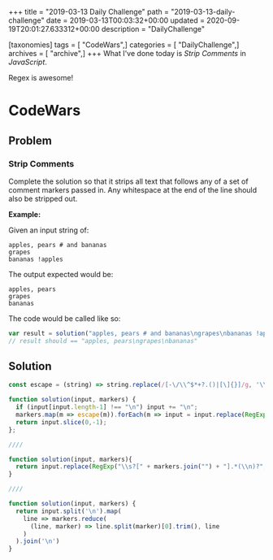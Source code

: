 +++
title = "2019-03-13 Daily Challenge"
path = "2019-03-13-daily-challenge"
date = 2019-03-13T00:03:32+00:00
updated = 2020-09-19T20:01:27.633312+00:00
description = "DailyChallenge"

[taxonomies]
tags = [ "CodeWars",]
categories = [ "DailyChallenge",]
archives = [ "archive",]
+++
What I've done today is *Strip Comments* in *JavaScript*.

Regex is awesome!

<!-- more -->

# CodeWars

## Problem

### Strip Comments

Complete the solution so that it strips all text that follows any of a set of comment markers passed in. Any whitespace at the end of the line should also be stripped out.

**Example:**

Given an input string of:

```
apples, pears # and bananas
grapes
bananas !apples
```

The output expected would be:

```
apples, pears
grapes
bananas
```

The code would be called like so:

```javascript
var result = solution("apples, pears # and bananas\ngrapes\nbananas !apples", ["#", "!"])
// result should == "apples, pears\ngrapes\nbananas"
```

## Solution

```js
const escape = (string) => string.replace(/[-\/\\^$*+?.()|[\]{}]/g, '\\$&');

function solution(input, markers) {
  if (input[input.length-1] !== "\n") input += "\n";
  markers.map(m => escape(m)).forEach(m => input = input.replace(RegExp(`\ *${m}.*?\n`), "\n"));
  return input.slice(0,-1);
};

////

function solution(input, markers){
  return input.replace(RegExp("\\s?[" + markers.join("") + "].*(\\n)?", "gi"), "$1");
}

////

function solution(input, markers) {
  return input.split('\n').map(
    line => markers.reduce(
      (line, marker) => line.split(marker)[0].trim(), line
    )
  ).join('\n')
}
```